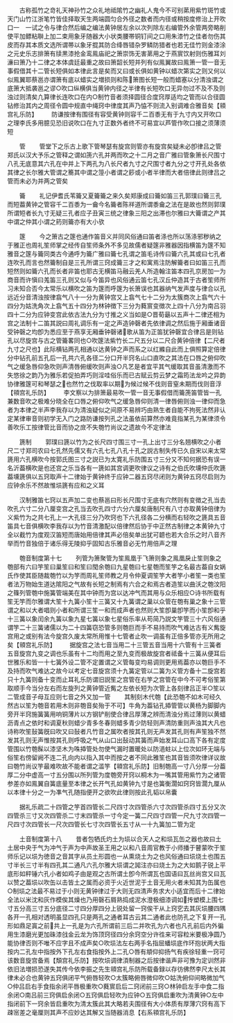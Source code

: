 <!-- { "loadSidebar": true } -->
　　古称孤竹之竒礼天神孙竹之众礼地祗隂竹之幽礼人鬼今不可别苐用紫竹斑竹或天门山竹江浙笔竹皆佳择取天生两端圆匀合外径之数者而内径或稍按度修治上开吹口一　一试之令与律合然后编之编法黄钟居左余以次列除左右编管外余管两旁略削使平加鳔粘聨上加二束用象牙随器大小状类腰帯铜钉间之口用朱漆竹之佳者勿伤其皮而存其本质文选所谓帯以象牙掍其防合绛唇错杂罗鳞防猎者也若无佳竹则金漆涂之元史乐志排箫有牍黒漆抢金鸾鳯庙祀之箫崇饰无害苐用之于燕賔饮射则伤雅耳刘濓曰箫乃十二律之本体虞廷最重之故曰箫韶长短并列有似鳯翼故曰鳯箫一管一音无事假借其十二管长短俱如本律此言是矣而又曰或长俱如黄钟以蜡次第实之则又何以似鳯翼耶蔡邕亦谓箫有底以蜡实之増损则和陈箫图长短一般而蜡塞以分清浊谓之底箫大抵袭邕之谬○吹口纵横俱当黄钟内径之半律有长短吹口无异勿过不及不及则浊过则清矣凢算律长连吹口在内○制竹音者须择圆径合度窍厚适均之管而以合径圆钻修治其内之周径令圆中规直中绳窍中律度其声乃恊不则流入别调难合雅音矣【頖宫礼乐防】
　　防谦按律有围径有容受黄钟则容千二百黍无有于九寸内又开吹口之理李氏多用臆见恐旧说吹口在九寸正数外者终不可易宜以芦管作吹口接之须薄须短

　　管
　　管堂下之乐古上歌下管琴瑟有旋宫则管亦有旋宫矣疑未必卽律吕之管郑氏以汉大予乐之管释之谓如箎六孔并两而吹之十二月之音广雅曰管象箫长尺围寸八孔无底意其六孔在中并上下两孔为八长尺者九寸之尺围寸者九分之寸开孔处各依其律之长尔雅大管谓之簥其中谓之篞小者谓之篎或小者半律而大者倍律此则律吕之管而未必为并两之管矣

　　籥
　　礼记伊耆氏苇籥又夏籥籥之来久矣郑康成曰籥如笛三孔郭璞曰籥三孔而短葢黄钟之管容千二百黍为一龠今名籥者陈祥道所谓黍龠之法在是故也然则郭璞所谓短者长九寸无疑三孔者应子丑寅三统之律象三阳之出滞也尔雅曰大籥谓之产其中谓之仲其小谓之箹则籥亦有大小欤

　　篴
　　今之箫古之篴也通作笛音义并同风俗通曰笛者涤也所以荡涤邪秽纳之于雅正也周礼笙师掌之经传自笙师条外不多见故儒者疑篴非雅器因指横笛为篴不知雅音之篴与籥同类古今通呼为籥广雅曰籥七孔谓之笛毛诗传曰籥六孔其或曰七孔者连吹孔而言也然籥制自是三孔所谓三窍成籥三才之和寓焉注防解籥者曰如笛三孔而短然则如籥六孔而长者非笛也耶古无横笛马融云羌人所造翰注笛本四孔京房加一为商音而许愼曰羗笛三孔则又似与今笛异也风俗通云笛七孔汉丘仲造其于古者笙师所习未知合否今太常乐以横吹之笛为篴而呼篴为长箫误也其器纳气发声度与律合以孔远近分音清浊按律翕气八十一分为黄钟宫又上翕气七十二分为太簇商次上翕气六十四分为姑洗角次上翕气五十四分为林钟徴下三分为蕤賔变徴次上四十八分为南吕羽四十二分为应钟变宫此依古法九分为寸推之义当如是○晋荀朂以五声十二律还相为宫之法制十二笛其説曰周礼调乐有一定之声造钟磬者先依律调之然后施于厢垂诸音受钟磬之均卽为悉应至于燕享无厢垂钟磬诸歌从笛为正笛犹钟磬宜合律吕是则钻孔以尽旋宫与古之管籥畧同也○吹篴法紫竹长二尺五分以二尺合黄钟倍律【二尺者九寸之尺也】此际横钻两孔相通以达黄钟之声而系之以红縧自此而上俱照算定倍律分中钻孔前五孔后一孔共六孔各径二分口开半窍名山口直吹之其法在口唇之俯仰吹气之缓急唇仰急吹则声清唇俯缓吹则声浊○凡艺是者宜平其气缓取其音虽清激而不失悠徐之韵乃为雅乐若促拍弄巧则淫哇俗乐而已古赋云剪云梦之霜筠法龙吟之异韵协律雅篴可和琴瑟之也然竹之伐取率以期为候过候不伐则音窒未期而伐则音浮【頖宫礼乐防】
　　李文察以为排箫最易吹一管一音无事假借而籥箎笛管皆一孔兼数音吹之极难分晓全在口唇之俯仰吹气之缓急唇仰则清一律唇俯则浊一律仰而急者为本律之半声李我存以为清浊疑似之间原不易辨巧由熟生者自能不拘死法然非认定某律审音则初学无入门之路防谦按列孔之法虽依前算然亦难竟指某孔为某律须令善吹乐工按律管比音而协之庻不失匏竹尚议之遗故今不定律法

　　篪制
　　郭璞曰篪以竹为之长尺四寸围三寸一孔上出寸三分名翘横吹之小者尺二寸郑司农曰七孔然先儒又有六孔七孔八孔十孔之説古制失传已久自宋以来太常篪用六孔横吹今按郭氏图三寸之説已为太寛礼乐防围五寸三分又不知何据恐有误一名沂葢横吹是也还宫之乐当各有一篪如其宫调更吹律议之诗有之伯氏吹壎仲氏吹篪葢壎篪俱以五窍取声十二律始于黄钟终于应钟二器五窍尽闭则为黄钟五窍尽启则为应钟余乐不然故惟埙篪有应和之义耳

　　汉制雅笛七窍以五声加二变也蔡邕曰形长尺围寸无底有穴然则有变徴之孔当去吹孔六寸二分八厘变宫之孔当去吹孔四寸六分六厘矣唐制尺有八寸亦取黄钟倍律为义紫竹为之共七孔上一大孔径三分乃吹窍也下六孔径各二分横而右轻吹之篪具五音笛具七音俱横吹李我存以为竹音清激配以倍律然后协于中正然古制律之本黄钟九寸全以截竹为度观汉笛短而唐始用倍律其声必倍矣单出犹可聼也若大合乐之时八音齐举而竹音独倍于诸乐得无陵抑乎固知古乐雅音必无竹用倍声之理

　　匏音制度第十七
　　列管为箫聚管为笙鳯凰于飞箫则象之鳯凰戾止笙则象之匏部有六曰竽笙曰巢笙曰和笙曰閠余匏曰九星匏曰七星匏而笙竽之名最古葢自女娲氏作使其臣随裁匏竹以为竽而周礼笙师教之月令仲夏调笙竽大者竽小者笙一类也笙者法万物始生道达隂阳之气故有长短之制焉有六合之和焉古者造笙以曲沃之匏汶阳之篠列管匏中施簧管端美在其中钟而为宫以达冲气而其用与众乐相应○诗书所载有笙无竽而尔雅谓大笙十九簧小笙十三簧又十九簧谓之巢以众管在匏有巢之象十三管谓之和以大者唱则小者和所谓三笙一和而成声者也然则大笙卽巢卽竽而小笙卽和乎十三簧以象闰余九簧以象九星七簧以象七星俗乐率从苟简乃説文竽管三十六风俗通谓竽二十三簧诸儒以为二十四簧窃恐管多则匏巨而手不易持而吹气难达古有义觜旋宫用之或别有法今旋宫久废太常所用惟十七管者止吹一调虽有正倍多管亦无所用之矣【頖宫礼乐防】
　　据旋宫之法七音当用二十三管五音当用十六管有十三簧者五音旋宫九变之调也乐虽有十二均而用之至九变而极故旋宫者祗备十三簧从便耳后世雅乐和皆一十七簧外设二管不定置谓之义管每变均易调则更用焉葢亦以匏巨手不及持而吹气难达之故今以考定七音旋宫须十九簧定管以二簧为义管方备十二旋宫若只十九簧则备十变而止耳礼乐防谓旧説笙之宫管在右竽之宫管在中今不可考俗笙第取顺手今当分左右而左旋列之黄钟管近觜之左依长短为次管上各刻律吕正半○笙以二管成音子母互应则七音之外又加一管
　　其制刻木代匏【此恐匏不如木可经久然古以笙为匏音若用木则非匏音矣殆于不可】牛角为葢钻孔揷管管以黄杨为脚脚内旁开半窍施簧簧用响铜薄片以方钢铲削使合律吕厚薄之辨而清浊分焉过薄则以黄蜡沥青点之依时和调夏秋则蜡少青多冬春则蜡多青少防轻则声清防重则声浊其大凡也诗称吹笙鼔簧旣曰吹又曰鼔者凡竹音之属吹者按其孔则无声发其孔则有声笙独不然发其孔则无声惟按其孔则呼吸之气从山口出鼔动其簧而声始发耳山口高下各有定度管围以竹匏髹以漆坚木为咮揷管处勿使气漏时置暖处以防浥蛀以上位次如环无端与俗笙右傍留阙不连二孔向内以指入其中而按之者不同此雅笙也其音皆须吹律详议故曰匏竹尚议竽最难吹故不能者谓之滥竽【頖宫礼乐防】旧制匏高一寸八分厚一分葢厚二分中虚高一寸五分围以所列管为度匏旁开窍以桐木为一嘴其管用紫竹为之诸管参差亦如鳯翼自簧底量至本律之长开气孔如黄钟九寸是也簧衡濶如窍窍皆濶九厘从以本律十分之一为凖气孔随指便开之欲吹此律则按此孔韬以帛囊

　　据礼乐疏二十四管之竽首四管长二尺四寸次四管杀六寸次四管杀四寸五分又次四管杀三寸又次四管杀二寸末四管杀一寸今定一簧二尺四寸四管一尺九寸次四管一尺四寸次四管长一尺次四管长七寸次四管长五寸从一十九簧加二管为定

　　土音制度第十八
　　昔者包牺氏灼土为埙以合天人之和埙瓦缶之器也故曰土土居中央于气为冲气于声为中声故圣王用之以和八音周官教于小师播于瞽蒙吹于笙师乐记以埙为徳音之音其字从员土形圆也一从熏烧土为之也风俗通曰埙烧土也围五寸半长三寸半有四孔其二通凡六孔尔雅大埙谓之嘂注亦曰烧土为之大如鹅子锐上平底形如秤锤六孔小者如鸡子由是观之古所谓土卽今所谓瓦也国语曰瓦丝尚宫又曰瓦以赞之葢埙以吹缶以击皆土之属而必资于火近世泥于土音无用火者未知其为缶属也○制埙之法最不易过于小则无黄钟律过于大则无四清声务求大小适宜而后十二律始全法以米沈和灰作模俟其燥也乃用磬石屑熟捣成泥水澄极细漆调如抟塑模上围七寸五分高三寸五分底径二寸四分厚四分上锐处留一窍俟干从上窍穵去其灰埙腰四隅各开一孔相对透明虽显四孔只是两孔之通者耳古云其二通者此也防孔之下复开一孔形如鼎足寘之前共上一孔是为六孔所谓前三后二并吹孔为六者也凡孔前后内外徧用生漆磨光更加硃漆戗金云龙为饰顶窍径四分余窍空分许徃来可容粒米要极净圆乃能协律否则不唯不应字且不成声矣○吹埙法左右两手名指屈蟠埙底作环抱状两大指按内二孔左中指按外下孔左右食指按外上二孔○唇有頫仰抑扬气有疾徐轻重一窍可该数音旋宫备焉【頽宫礼乐防】按吹埙调律湏制器之后按律谐声非可豫为定训然非依旧法増损恐遂失其传今依李振之先生頖宫礼乐防所载备録以存彷佛然李尺太长其律未必合也黄钟五窍俱闭平气俯唇轻吹○太簇略俯唇微仰吹○姑洗俯仰间略微加气○仲吕启右手食指余闭平唇极重吹○蕤賔启后二窍闭前三窍○林钟启左手中食二指余闭○南吕前三窍俱启余闭○五窍俱启轻吹为应钟○五窍俱启重吹为清黄钟○左中指闭前下一窍余皆启重吹为清太簇此其大略若夫围径有大小体质有厚薄穴窍有高下疎宻差之毫厘则其声不应妙达其解又当随器消息【右系頖宫礼乐防】


